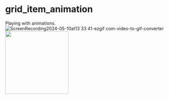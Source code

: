# grid_item_animation

Playing with animations.
![ScreenRecording2024-05-10at13 33 41-ezgif com-video-to-gif-converter](https://github.com/LeBaleiro/animated_grid/assets/41401452/a1d135c4-bfeb-4a96-9569-83d251ecc2e8)
<img src="" width="200">
